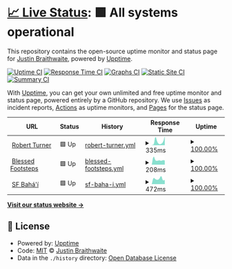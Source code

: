 # [📈 Live Status](https://uptime.projectnine.com): <!--live status--> **🟩 All systems operational**

This repository contains the open-source uptime monitor and status page for [Justin Braithwaite](https://www.storr.co), powered by [Upptime](https://github.com/upptime/upptime).

[![Uptime CI](https://github.com/jbraithwaite/uptime/workflows/Uptime%20CI/badge.svg)](https://github.com/jbraithwaite/uptime/actions?query=workflow%3A%22Uptime+CI%22)
[![Response Time CI](https://github.com/jbraithwaite/uptime/workflows/Response%20Time%20CI/badge.svg)](https://github.com/jbraithwaite/uptime/actions?query=workflow%3A%22Response+Time+CI%22)
[![Graphs CI](https://github.com/jbraithwaite/uptime/workflows/Graphs%20CI/badge.svg)](https://github.com/jbraithwaite/uptime/actions?query=workflow%3A%22Graphs+CI%22)
[![Static Site CI](https://github.com/jbraithwaite/uptime/workflows/Static%20Site%20CI/badge.svg)](https://github.com/jbraithwaite/uptime/actions?query=workflow%3A%22Static+Site+CI%22)
[![Summary CI](https://github.com/jbraithwaite/uptime/workflows/Summary%20CI/badge.svg)](https://github.com/jbraithwaite/uptime/actions?query=workflow%3A%22Summary+CI%22)

With [Upptime](https://upptime.js.org), you can get your own unlimited and free uptime monitor and status page, powered entirely by a GitHub repository. We use [Issues](https://github.com/jbraithwaite/uptime/issues) as incident reports, [Actions](https://github.com/jbraithwaite/uptime/actions) as uptime monitors, and [Pages](https://uptime.projectnine.com) for the status page.

<!--start: status pages-->
<!-- This summary is generated by Upptime (https://github.com/upptime/upptime) -->
<!-- Do not edit this manually, your changes will be overwritten -->
<!-- prettier-ignore -->
| URL | Status | History | Response Time | Uptime |
| --- | ------ | ------- | ------------- | ------ |
| <img alt="" src="https://favicons.githubusercontent.com/www.robertturner.org" height="13"> [Robert Turner](https://www.robertturner.org) | 🟩 Up | [robert-turner.yml](https://github.com/jbraithwaite/uptime/commits/HEAD/history/robert-turner.yml) | <details><summary><img alt="Response time graph" src="./graphs/robert-turner/response-time-week.png" height="20"> 335ms</summary><br><a href="https://uptime.projectnine.com/history/robert-turner"><img alt="Response time 366" src="https://img.shields.io/endpoint?url=https%3A%2F%2Fraw.githubusercontent.com%2Fjbraithwaite%2Fuptime%2FHEAD%2Fapi%2Frobert-turner%2Fresponse-time.json"></a><br><a href="https://uptime.projectnine.com/history/robert-turner"><img alt="24-hour response time 337" src="https://img.shields.io/endpoint?url=https%3A%2F%2Fraw.githubusercontent.com%2Fjbraithwaite%2Fuptime%2FHEAD%2Fapi%2Frobert-turner%2Fresponse-time-day.json"></a><br><a href="https://uptime.projectnine.com/history/robert-turner"><img alt="7-day response time 335" src="https://img.shields.io/endpoint?url=https%3A%2F%2Fraw.githubusercontent.com%2Fjbraithwaite%2Fuptime%2FHEAD%2Fapi%2Frobert-turner%2Fresponse-time-week.json"></a><br><a href="https://uptime.projectnine.com/history/robert-turner"><img alt="30-day response time 266" src="https://img.shields.io/endpoint?url=https%3A%2F%2Fraw.githubusercontent.com%2Fjbraithwaite%2Fuptime%2FHEAD%2Fapi%2Frobert-turner%2Fresponse-time-month.json"></a><br><a href="https://uptime.projectnine.com/history/robert-turner"><img alt="1-year response time 366" src="https://img.shields.io/endpoint?url=https%3A%2F%2Fraw.githubusercontent.com%2Fjbraithwaite%2Fuptime%2FHEAD%2Fapi%2Frobert-turner%2Fresponse-time-year.json"></a></details> | <details><summary><a href="https://uptime.projectnine.com/history/robert-turner">100.00%</a></summary><a href="https://uptime.projectnine.com/history/robert-turner"><img alt="All-time uptime 99.79%" src="https://img.shields.io/endpoint?url=https%3A%2F%2Fraw.githubusercontent.com%2Fjbraithwaite%2Fuptime%2FHEAD%2Fapi%2Frobert-turner%2Fuptime.json"></a><br><a href="https://uptime.projectnine.com/history/robert-turner"><img alt="24-hour uptime 100.00%" src="https://img.shields.io/endpoint?url=https%3A%2F%2Fraw.githubusercontent.com%2Fjbraithwaite%2Fuptime%2FHEAD%2Fapi%2Frobert-turner%2Fuptime-day.json"></a><br><a href="https://uptime.projectnine.com/history/robert-turner"><img alt="7-day uptime 100.00%" src="https://img.shields.io/endpoint?url=https%3A%2F%2Fraw.githubusercontent.com%2Fjbraithwaite%2Fuptime%2FHEAD%2Fapi%2Frobert-turner%2Fuptime-week.json"></a><br><a href="https://uptime.projectnine.com/history/robert-turner"><img alt="30-day uptime 100.00%" src="https://img.shields.io/endpoint?url=https%3A%2F%2Fraw.githubusercontent.com%2Fjbraithwaite%2Fuptime%2FHEAD%2Fapi%2Frobert-turner%2Fuptime-month.json"></a><br><a href="https://uptime.projectnine.com/history/robert-turner"><img alt="1-year uptime 99.79%" src="https://img.shields.io/endpoint?url=https%3A%2F%2Fraw.githubusercontent.com%2Fjbraithwaite%2Fuptime%2FHEAD%2Fapi%2Frobert-turner%2Fuptime-year.json"></a></details>
| <img alt="" src="https://favicons.githubusercontent.com/www.blessedfootsteps.org" height="13"> [Blessed Footsteps](https://www.blessedfootsteps.org) | 🟩 Up | [blessed-footsteps.yml](https://github.com/jbraithwaite/uptime/commits/HEAD/history/blessed-footsteps.yml) | <details><summary><img alt="Response time graph" src="./graphs/blessed-footsteps/response-time-week.png" height="20"> 208ms</summary><br><a href="https://uptime.projectnine.com/history/blessed-footsteps"><img alt="Response time 244" src="https://img.shields.io/endpoint?url=https%3A%2F%2Fraw.githubusercontent.com%2Fjbraithwaite%2Fuptime%2FHEAD%2Fapi%2Fblessed-footsteps%2Fresponse-time.json"></a><br><a href="https://uptime.projectnine.com/history/blessed-footsteps"><img alt="24-hour response time 184" src="https://img.shields.io/endpoint?url=https%3A%2F%2Fraw.githubusercontent.com%2Fjbraithwaite%2Fuptime%2FHEAD%2Fapi%2Fblessed-footsteps%2Fresponse-time-day.json"></a><br><a href="https://uptime.projectnine.com/history/blessed-footsteps"><img alt="7-day response time 208" src="https://img.shields.io/endpoint?url=https%3A%2F%2Fraw.githubusercontent.com%2Fjbraithwaite%2Fuptime%2FHEAD%2Fapi%2Fblessed-footsteps%2Fresponse-time-week.json"></a><br><a href="https://uptime.projectnine.com/history/blessed-footsteps"><img alt="30-day response time 231" src="https://img.shields.io/endpoint?url=https%3A%2F%2Fraw.githubusercontent.com%2Fjbraithwaite%2Fuptime%2FHEAD%2Fapi%2Fblessed-footsteps%2Fresponse-time-month.json"></a><br><a href="https://uptime.projectnine.com/history/blessed-footsteps"><img alt="1-year response time 244" src="https://img.shields.io/endpoint?url=https%3A%2F%2Fraw.githubusercontent.com%2Fjbraithwaite%2Fuptime%2FHEAD%2Fapi%2Fblessed-footsteps%2Fresponse-time-year.json"></a></details> | <details><summary><a href="https://uptime.projectnine.com/history/blessed-footsteps">100.00%</a></summary><a href="https://uptime.projectnine.com/history/blessed-footsteps"><img alt="All-time uptime 99.98%" src="https://img.shields.io/endpoint?url=https%3A%2F%2Fraw.githubusercontent.com%2Fjbraithwaite%2Fuptime%2FHEAD%2Fapi%2Fblessed-footsteps%2Fuptime.json"></a><br><a href="https://uptime.projectnine.com/history/blessed-footsteps"><img alt="24-hour uptime 100.00%" src="https://img.shields.io/endpoint?url=https%3A%2F%2Fraw.githubusercontent.com%2Fjbraithwaite%2Fuptime%2FHEAD%2Fapi%2Fblessed-footsteps%2Fuptime-day.json"></a><br><a href="https://uptime.projectnine.com/history/blessed-footsteps"><img alt="7-day uptime 100.00%" src="https://img.shields.io/endpoint?url=https%3A%2F%2Fraw.githubusercontent.com%2Fjbraithwaite%2Fuptime%2FHEAD%2Fapi%2Fblessed-footsteps%2Fuptime-week.json"></a><br><a href="https://uptime.projectnine.com/history/blessed-footsteps"><img alt="30-day uptime 100.00%" src="https://img.shields.io/endpoint?url=https%3A%2F%2Fraw.githubusercontent.com%2Fjbraithwaite%2Fuptime%2FHEAD%2Fapi%2Fblessed-footsteps%2Fuptime-month.json"></a><br><a href="https://uptime.projectnine.com/history/blessed-footsteps"><img alt="1-year uptime 99.98%" src="https://img.shields.io/endpoint?url=https%3A%2F%2Fraw.githubusercontent.com%2Fjbraithwaite%2Fuptime%2FHEAD%2Fapi%2Fblessed-footsteps%2Fuptime-year.json"></a></details>
| <img alt="" src="https://favicons.githubusercontent.com/www.sfbahai.org" height="13"> [SF Bahá'í](https://www.sfbahai.org) | 🟩 Up | [sf-baha-i.yml](https://github.com/jbraithwaite/uptime/commits/HEAD/history/sf-baha-i.yml) | <details><summary><img alt="Response time graph" src="./graphs/sf-baha-i/response-time-week.png" height="20"> 472ms</summary><br><a href="https://uptime.projectnine.com/history/sf-baha-i"><img alt="Response time 487" src="https://img.shields.io/endpoint?url=https%3A%2F%2Fraw.githubusercontent.com%2Fjbraithwaite%2Fuptime%2FHEAD%2Fapi%2Fsf-baha-i%2Fresponse-time.json"></a><br><a href="https://uptime.projectnine.com/history/sf-baha-i"><img alt="24-hour response time 208" src="https://img.shields.io/endpoint?url=https%3A%2F%2Fraw.githubusercontent.com%2Fjbraithwaite%2Fuptime%2FHEAD%2Fapi%2Fsf-baha-i%2Fresponse-time-day.json"></a><br><a href="https://uptime.projectnine.com/history/sf-baha-i"><img alt="7-day response time 472" src="https://img.shields.io/endpoint?url=https%3A%2F%2Fraw.githubusercontent.com%2Fjbraithwaite%2Fuptime%2FHEAD%2Fapi%2Fsf-baha-i%2Fresponse-time-week.json"></a><br><a href="https://uptime.projectnine.com/history/sf-baha-i"><img alt="30-day response time 433" src="https://img.shields.io/endpoint?url=https%3A%2F%2Fraw.githubusercontent.com%2Fjbraithwaite%2Fuptime%2FHEAD%2Fapi%2Fsf-baha-i%2Fresponse-time-month.json"></a><br><a href="https://uptime.projectnine.com/history/sf-baha-i"><img alt="1-year response time 487" src="https://img.shields.io/endpoint?url=https%3A%2F%2Fraw.githubusercontent.com%2Fjbraithwaite%2Fuptime%2FHEAD%2Fapi%2Fsf-baha-i%2Fresponse-time-year.json"></a></details> | <details><summary><a href="https://uptime.projectnine.com/history/sf-baha-i">100.00%</a></summary><a href="https://uptime.projectnine.com/history/sf-baha-i"><img alt="All-time uptime 100.00%" src="https://img.shields.io/endpoint?url=https%3A%2F%2Fraw.githubusercontent.com%2Fjbraithwaite%2Fuptime%2FHEAD%2Fapi%2Fsf-baha-i%2Fuptime.json"></a><br><a href="https://uptime.projectnine.com/history/sf-baha-i"><img alt="24-hour uptime 100.00%" src="https://img.shields.io/endpoint?url=https%3A%2F%2Fraw.githubusercontent.com%2Fjbraithwaite%2Fuptime%2FHEAD%2Fapi%2Fsf-baha-i%2Fuptime-day.json"></a><br><a href="https://uptime.projectnine.com/history/sf-baha-i"><img alt="7-day uptime 100.00%" src="https://img.shields.io/endpoint?url=https%3A%2F%2Fraw.githubusercontent.com%2Fjbraithwaite%2Fuptime%2FHEAD%2Fapi%2Fsf-baha-i%2Fuptime-week.json"></a><br><a href="https://uptime.projectnine.com/history/sf-baha-i"><img alt="30-day uptime 100.00%" src="https://img.shields.io/endpoint?url=https%3A%2F%2Fraw.githubusercontent.com%2Fjbraithwaite%2Fuptime%2FHEAD%2Fapi%2Fsf-baha-i%2Fuptime-month.json"></a><br><a href="https://uptime.projectnine.com/history/sf-baha-i"><img alt="1-year uptime 100.00%" src="https://img.shields.io/endpoint?url=https%3A%2F%2Fraw.githubusercontent.com%2Fjbraithwaite%2Fuptime%2FHEAD%2Fapi%2Fsf-baha-i%2Fuptime-year.json"></a></details>

<!--end: status pages-->

[**Visit our status website →**](https://uptime.projectnine.com)

## 📄 License

- Powered by: [Upptime](https://github.com/upptime/upptime)
- Code: [MIT](./LICENSE) © [Justin Braithwaite](https://www.storr.co)
- Data in the `./history` directory: [Open Database License](https://opendatacommons.org/licenses/odbl/1-0/)
